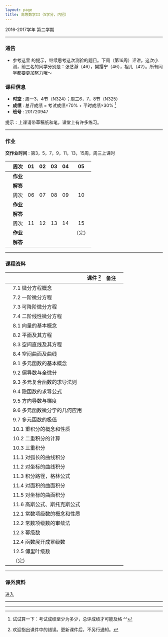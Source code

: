 ```yaml
---
layout: page
title: 高等数学II（5学分，内招）
---
```



<p class="message">
  2016-2017学年 第二学期
</p>


---

### 通告

- 参考这里 <a href="HW_sol/exam_hint.pdf" target="_blank"><i class="fa fa-file-pdf-o" aria-hidden="true"></i></a>  的提示，继续思考这次测验的题目。下周（第16周）评讲。这次小测，前三名的同学分别是：张艺瀞（46），樊撄宁（46），祖儿（42）。所有同学都要更加努力哦～


### 课程信息

- __时空__ : 周一3，4节（N324）；周三6，7，8节（N325）
- __成绩__ : 总评成绩 = 考试成绩×70% + 平时成绩×30%  [^exam]
- __班号__ : 201720947

[^exam]: 试试算一下：考试成绩至少为多少，总评成绩才可能及格 ^^

提示：上课请带草稿纸和笔，课堂上有许多练习。

---

### 作业

__交作业时间__ : 第3，5，7，9，11，13，15周，周三上课时

|        |    周次    | 01 | 02 | 03 |	04 | 05 |
|:--------:|--------:|:------:|:------:|:------:|:------:|:------:|
|	| __作业__ 	|	<a href="HW/HW_01_高等数学II_5pt_内招_2017.pdf" target="_blank"><i class="fa fa-file-pdf-o" aria-hidden="true"></i></a>  | <a href="HW/HW_02_高等数学II_5pt_内招_2017.pdf" target="_blank"><i class="fa fa-file-pdf-o" aria-hidden="true"></i></a> 	|	<a href="HW/HW_03_高等数学II_5pt_内招_2017.pdf" target="_blank"><i class="fa fa-file-pdf-o" aria-hidden="true"></i></a>  	|	<a href="HW/HW_04_高等数学II_5pt_内招_2017.pdf" target="_blank"><i class="fa fa-file-pdf-o" aria-hidden="true"></i></a> 	| <a href="HW/HW_05_高等数学II_5pt_内招_2017.pdf" target="_blank"><i class="fa fa-file-pdf-o" aria-hidden="true"></i></a>	|
|	| __解答__ 	|	<a href="HW_sol/HW_01_高等数学II_5pt_内招_sol_2017.pdf" target="_blank"><i class="fa fa-file-pdf-o" aria-hidden="true"></i></a>  | <a href="HW_sol/HW_02_高等数学II_5pt_内招_sol_2017.pdf" target="_blank"><i class="fa fa-file-pdf-o" aria-hidden="true"></i></a>  	|	<a href="HW_sol/HW_03_高等数学II_5pt_内招_sol_2017.pdf" target="_blank"><i class="fa fa-file-pdf-o" aria-hidden="true"></i></a>	|	<a href="HW_sol/HW_04_高等数学II_5pt_内招_sol_2017.pdf" target="_blank"><i class="fa fa-file-pdf-o" aria-hidden="true"></i></a>	|		<a href="HW_sol/HW_05_高等数学II_5pt_内招_sol_2017.pdf" target="_blank"><i class="fa fa-file-pdf-o" aria-hidden="true"></i></a>	|
|   |    周次    | 06 | 07 | 08 |	09 | 10 |
|	| __作业__ 	|	<a href="HW/HW_06_高等数学II_5pt_内招_2017.pdf" target="_blank"><i class="fa fa-file-pdf-o" aria-hidden="true"></i></a>	|	<a href="HW/HW_07_高等数学II_5pt_内招_2017.pdf" target="_blank"><i class="fa fa-file-pdf-o" aria-hidden="true"></i></a>	|	<a href="HW/HW_08_高等数学II_5pt_内招_2017.pdf" target="_blank"><i class="fa fa-file-pdf-o" aria-hidden="true"></i></a>	|	<a href="HW/HW_09_高等数学II_5pt_内招_2017.pdf" target="_blank"><i class="fa fa-file-pdf-o" aria-hidden="true"></i></a> |	<a href="HW/HW_10_高等数学II_5pt_内招_2017.pdf" target="_blank"><i class="fa fa-file-pdf-o" aria-hidden="true"></i></a> |
|	| __解答__ 	|	<a href="HW_sol/HW_06_高等数学II_5pt_内招_sol_2017.pdf" target="_blank"><i class="fa fa-file-pdf-o" aria-hidden="true"></i></a>		|	<a href="HW_sol/HW_07_高等数学II_5pt_内招_sol_2017.pdf" target="_blank"><i class="fa fa-file-pdf-o" aria-hidden="true"></i></a> |	<a href="HW_sol/HW_08_高等数学II_5pt_内招_sol_2017.pdf" target="_blank"><i class="fa fa-file-pdf-o" aria-hidden="true"></i></a> |	 <a href="HW_sol/HW_09_高等数学II_5pt_内招_sol_2017.pdf" target="_blank"><i class="fa fa-file-pdf-o" aria-hidden="true"></i></a> | <a href="HW_sol/HW_10_高等数学II_5pt_内招_sol_2017.pdf" target="_blank"><i class="fa fa-file-pdf-o" aria-hidden="true"></i></a> 	|
|   |    周次    | 11 | 12 | 13 |	14 | 15 |
|	| __作业__ 	|	<a href="HW/HW_11_高等数学II_5pt_内招_2017.pdf" target="_blank"><i class="fa fa-file-pdf-o" aria-hidden="true"></i></a>	|	<a href="HW/HW_12_高等数学II_5pt_内招_2017.pdf" target="_blank"><i class="fa fa-file-pdf-o" aria-hidden="true"></i></a>	|	<a href="HW/HW_13_高等数学II_5pt_内招_2017.pdf" target="_blank"><i class="fa fa-file-pdf-o" aria-hidden="true"></i></a>	|	<a href="HW/HW_14_高等数学II_5pt_内招_2017.pdf" target="_blank"><i class="fa fa-file-pdf-o" aria-hidden="true"></i></a>	 |	（完） |
|	| __解答__ 	|		<a href="HW_sol/HW_11_高等数学II_5pt_内招_sol_2017.pdf" target="_blank"><i class="fa fa-file-pdf-o" aria-hidden="true"></i></a>	|	<a href="HW_sol/HW_12_高等数学II_5pt_内招_sol_2017.pdf" target="_blank"><i class="fa fa-file-pdf-o" aria-hidden="true"></i></a> |	 <a href="HW_sol/HW_13_高等数学II_5pt_内招_sol_2017.pdf" target="_blank"><i class="fa fa-file-pdf-o" aria-hidden="true"></i></a>  |	<a href="HW_sol/HW_14_高等数学II_5pt_内招_sol_2017.pdf" target="_blank"><i class="fa fa-file-pdf-o" aria-hidden="true"></i></a> |	|


---


### 课程资料

|        |        | 课件 [^rmk1] | 备注 | |
|:--------:|:--------|:------:|:------:|:------:|
|  | 7.1 微分方程概念 |  <a href="lectures/07_a_微分方程概念_2017.pdf" target="_blank"><i class="fa fa-file-pdf-o" aria-hidden="true"></i></a>    | | |
|  | 7.2 一阶微分方程 |  <a href="lectures/07_b_一阶微分方程_2017.pdf" target="_blank"><i class="fa fa-file-pdf-o" aria-hidden="true"></i></a>    | | |
|  | 7.3 可降阶微分方程 | <a href="lectures/07_c_可降阶微分方程_2017.pdf" target="_blank"><i class="fa fa-file-pdf-o" aria-hidden="true"></i></a>    |      | |
|  | 7.4 二阶线性微分方程 | <a href="lectures/07_d_二阶线性微分方程_2017.pdf" target="_blank"><i class="fa fa-file-pdf-o" aria-hidden="true"></i></a>    |       | |
|  | 8.1 向量的基本概念 | <a href="lectures/08_a_向量的基本概念_2017.pdf" target="_blank"><i class="fa fa-file-pdf-o" aria-hidden="true"></i></a> |      |      |
|  | 8.2 平面及其方程 | <a href="lectures/08_b_平面及其方程_2017.pdf" target="_blank"><i class="fa fa-file-pdf-o" aria-hidden="true"></i></a> |      |      |
|  | 8.3 空间直线及其方程 | <a href="lectures/08_c_空间直线及其方程_2017.pdf" target="_blank"><i class="fa fa-file-pdf-o" aria-hidden="true"></i></a> |      |      |
|  | 8.4 空间曲面及曲线 |  <a href="lectures/08_d_空间曲面及曲线_2017.pdf" target="_blank"><i class="fa fa-file-pdf-o" aria-hidden="true"></i></a>    |      | |
|  | 9.1 多元函数的基本概念 | <a href="lectures/09_a_多元函数的基本概念_2017.pdf" target="_blank"><i class="fa fa-file-pdf-o" aria-hidden="true"></i></a> |      |      |
|  | 9.2 偏导数与全微分 | <a href="lectures/09_b_偏导数与全微分_2017.pdf" target="_blank"><i class="fa fa-file-pdf-o" aria-hidden="true"></i></a> |      |      |
|  | 9.3 多元复合函数的求导法则 | <a href="lectures/09_c_多元复合函数的求导法则_2017.pdf" target="_blank"><i class="fa fa-file-pdf-o" aria-hidden="true"></i></a> |      |      |
|  | 9.4 隐函数的求导公式 | <a href="lectures/09_d_隐函数的求导公式_2017.pdf" target="_blank"><i class="fa fa-file-pdf-o" aria-hidden="true"></i></a> |      |      |
|  | 9.5 方向导数与梯度 | <a href="lectures/09_e_方向导数与梯度_2017.pdf" target="_blank"><i class="fa fa-file-pdf-o" aria-hidden="true"></i></a> |      |      |
|  | 9.6 多元函数微分学的几何应用 | <a href="lectures/09_f_多元函数微分学的几何应用_2017.pdf" target="_blank"><i class="fa fa-file-pdf-o" aria-hidden="true"></i></a> |      |      |
|  | 9.7 多元函数的极值 | <a href="lectures/09_g_多元函数的极值_2017.pdf" target="_blank"><i class="fa fa-file-pdf-o" aria-hidden="true"></i></a> |      |      |
|  | 10.1 重积分的概念和性质 | <a href="lectures/10_a_重积分的概念和性质_2017.pdf" target="_blank"><i class="fa fa-file-pdf-o" aria-hidden="true"></i></a> |      |      |
|  | 10.2 二重积分的计算 | <a href="lectures/10_b_二重积分的计算_2017.pdf" target="_blank"><i class="fa fa-file-pdf-o" aria-hidden="true"></i></a> |      |      |
|  | 10.3 三重积分 | <a href="lectures/10_c_三重积分_2017.pdf" target="_blank"><i class="fa fa-file-pdf-o" aria-hidden="true"></i></a> |      |      |
|  | 11.1 对弧长的曲线积分 | <a href="lectures/11_a_对弧长的曲线积分_2017.pdf" target="_blank"><i class="fa fa-file-pdf-o" aria-hidden="true"></i></a> |      |      |
|  | 11.2 对坐标的曲线积分 | <a href="lectures/11_b_对坐标的曲线积分_2017.pdf" target="_blank"><i class="fa fa-file-pdf-o" aria-hidden="true"></i></a> |      |      |
|  | 11.3 积分路径，格林公式 | <a href="lectures/11_c_积分路径_格林公式_2017.pdf" target="_blank"><i class="fa fa-file-pdf-o" aria-hidden="true"></i></a> |      |      |
|  | 11.4 对面积的曲面积分 | <a href="lectures/11_d_对面积的曲面积分_2017.pdf" target="_blank"><i class="fa fa-file-pdf-o" aria-hidden="true"></i></a> |      |      |
|  | 11.5 对坐标的曲面积分 | <a href="lectures/11_e_对坐标的曲面积分_2017.pdf" target="_blank"><i class="fa fa-file-pdf-o" aria-hidden="true"></i></a> |      |      |
|  | 11.6 高斯公式、斯托克斯公式 | <a href="lectures/11_f_高斯公式斯托克斯公式_2017.pdf" target="_blank"><i class="fa fa-file-pdf-o" aria-hidden="true"></i></a> |      |      |
|  | 12.1 常数项级数的概念和性质 | <a href="lectures/12_a_常数项级数的概念和性质_2017.pdf" target="_blank"><i class="fa fa-file-pdf-o" aria-hidden="true"></i></a> |      |      |
|  | 12.2 常数项级数的审敛法 | <a href="lectures/12_b_常数项级数的审敛法_2017.pdf" target="_blank"><i class="fa fa-file-pdf-o" aria-hidden="true"></i></a> |      |      |
|  | 12.3 幂级数 | <a href="lectures/12_c_幂级数_2017.pdf" target="_blank"><i class="fa fa-file-pdf-o" aria-hidden="true"></i></a> |      |      |
|  | 12.4 函数展开成幂级数 | <a href="lectures/12_d_函数展开成幂级数_2017.pdf" target="_blank"><i class="fa fa-file-pdf-o" aria-hidden="true"></i></a> |      |      |
|  | 12.5 傅里叶级数 | <a href="lectures/12_e_傅里叶级数_2017.pdf" target="_blank"><i class="fa fa-file-pdf-o" aria-hidden="true"></i></a> |      |      |
|  | （完） |      |      | |


[^rmk1]: 欢迎指出课件中的错误。更新课件后，不另行通知。

---

### 课外资料 

[进入](Misc/misc)

---


---